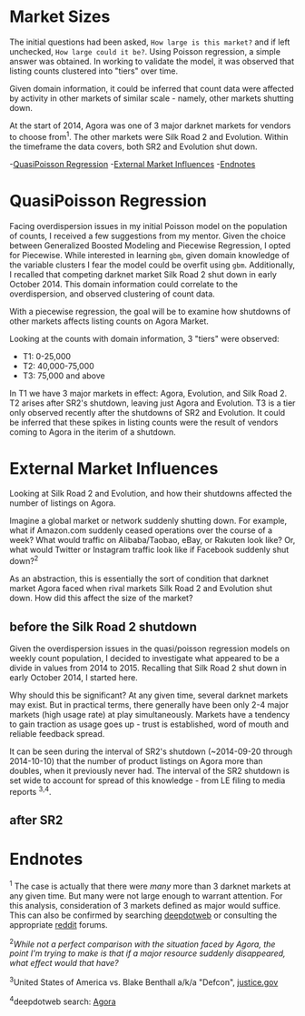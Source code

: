 # Market Sizes

The initial questions had been asked, `How large is this market?` and if left unchecked, `How large could it be?`. Using Poisson regression, a simple answer was obtained. In working to validate the model, it was observed that listing counts clustered into "tiers" over time.

Given domain information, it could be inferred that count data were affected by activity in other markets of similar scale - namely, other markets shutting down. 

At the start of 2014, Agora was one of 3 major darknet markets for vendors to choose from<sup>1</sup>. The other markets were Silk Road 2 and Evolution. Within the timeframe the data covers, both SR2 and Evolution shut down. 

-[QuasiPoisson Regression](#quasipoisson-regression)
-[External Market Influences](#external-market-influences)
-[Endnotes](#endnotes)

# QuasiPoisson Regression

Facing overdispersion issues in my initial Poisson model on the population of counts, I received a few suggestions from my mentor. Given the choice between Generalized Boosted Modeling and Piecewise Regression, I opted for Piecewise. While interested in learning `gbm`, given domain knowledge of the variable clusters I fear the model could be overfit using `gbm`. Additionally, I recalled that competing darknet market Silk Road 2 shut down in early October 2014. This domain information could correlate to the overdispersion, and observed clustering of count data.

With a piecewise regression, the goal will be to examine how shutdowns of other markets affects listing counts on Agora Market.

Looking at the counts with domain information, 3 "tiers" were observed:

- T1: 0-25,000
- T2: 40,000-75,000
- T3: 75,000 and above

In T1 we have 3 major markets in effect: Agora, Evolution, and Silk Road 2. T2 arises after SR2's shutdown, leaving just Agora and Evolution. T3 is a tier only observed recently after the shutdowns of SR2 and Evolution. It could be inferred that these spikes in listing counts were the result of vendors coming to Agora in the iterim of a shutdown. 

# External Market Influences

Looking at Silk Road 2 and Evolution, and how their shutdowns affected the number of listings on Agora. 

Imagine a global market or network suddenly shutting down. For example, what if Amazon.com suddenly ceased operations over the course of a week? What would traffic on Alibaba/Taobao, eBay, or Rakuten look like? Or, what would Twitter or Instagram traffic look like if Facebook suddenly shut down?<sup>2</sup>

As an abstraction, this is essentially the sort of condition that darknet market Agora faced when rival markets Silk Road 2 and Evolution shut down. How did this affect the size of the market?


## before the Silk Road 2 shutdown

Given the overdispersion issues in the quasi/poisson regression models on weekly count population, I decided to investigate what appeared to be a divide in values from 2014 to 2015. Recalling that Silk Road 2 shut down in early October 2014, I started here.

Why should this be significant? At any given time, several darknet markets may exist. But in practical terms, there generally have been only 2-4 major markets (high usage rate) at play simultaneously. Markets have a tendency to gain traction as usage goes up - trust is established, word of mouth and reliable feedback spread.

It can be seen during the interval of SR2's shutdown (~2014-09-20 through 2014-10-10) that the number of product listings on Agora more than doubles, when it previously never had. The interval of the SR2 shutdown is set wide to account for spread of this knowledge - from LE filing to media reports <sup>3</sup><sup>,</sup><sup>4</sup>.

## after SR2





# Endnotes

<sup>1</sup> The case is actually that there were _many_ more than 3 darknet markets at any given time. But many were not large enough to warrant attention. For this analysis, consideration of 3 markets defined as major would suffice. This can also be confirmed by searching [deepdotweb](http://deepdotweb.com) or consulting the appropriate [reddit](http://reddit.com/r/darknetmarkets) forums.

<sup>2</sup>_While not a perfect comparison with the situation faced by Agora, the point I'm trying to make is that if a major resource suddenly disappeared, what effect would that have?_

<sup>3</sup>United States of America vs. Blake Benthall a/k/a "Defcon", [justice.gov](https://www.justice.gov/sites/default/files/usao-sdny/legacy/2015/03/25/Benthall,%20Blake%20Complaint.pdf)

<sup>4</sup>deepdotweb search: [Agora](https://www.deepdotweb.com/?s=Agora)




